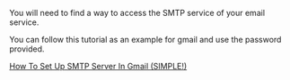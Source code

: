 You will need to find a way to access the SMTP service of your email service.

You can follow this tutorial as an example for gmail and use the password provided.

[How To Set Up SMTP Server In Gmail (SIMPLE!)](https://youtu.be/yuOK6D7deTo)
